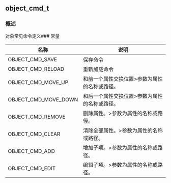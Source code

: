 ## object\_cmd\_t
### 概述
对象常见命令定义### 常量
<p id="object_cmd_t_consts">

| 名称 | 说明 | 
| -------- | ------- | 
| OBJECT\_CMD\_SAVE | 保存命令 |
| OBJECT\_CMD\_RELOAD | 重新加载命令 |
| OBJECT\_CMD\_MOVE\_UP | 和前一个属性交换位置>参数为属性的名称或路径。 |
| OBJECT\_CMD\_MOVE\_DOWN | 和后一个属性交换位置>参数为属性的名称或路径。 |
| OBJECT\_CMD\_REMOVE | 删除属性。>参数为属性的名称或路径。 |
| OBJECT\_CMD\_CLEAR | 清除全部属性。>参数为属性的名称或路径。 |
| OBJECT\_CMD\_ADD | 增加子项。>参数为属性的名称或路径。 |
| OBJECT\_CMD\_EDIT | 编辑子项。>参数为属性的名称或路径。 |
